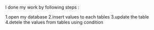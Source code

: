 I done my work by following steps :

1.open my database
2.insert values to each tables
3.update the table
4.detele the values from tables using condition

